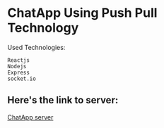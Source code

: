 # ChatApp Using Push Pull Technology
Used Technologies:
```
Reactjs
Nodejs
Express
socket.io
```
## Here's the link to server:
[ChatApp server](https://github.com/eman-hesham97/ChatApp--Server)
